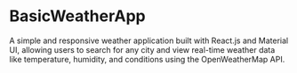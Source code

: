 # BasicWeatherApp
A simple and responsive weather application built with React.js and Material UI, allowing users to search for any city and view real-time weather data like temperature, humidity, and conditions using the OpenWeatherMap API.
